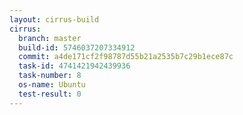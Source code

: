```yaml
---
layout: cirrus-build
cirrus:
  branch: master
  build-id: 5746037207334912
  commit: a4de171cf2f98787d55b21a2535b7c29b1ece87c
  task-id: 4741421942439936
  task-number: 8
  os-name: Ubuntu
  test-result: 0
---
```

